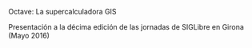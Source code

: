 Octave: La supercalculadora GIS

Presentación a la décima edición de las jornadas de SIGLibre en Girona (Mayo 2016)

